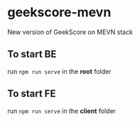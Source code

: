 # geekscore-mevn
New version of GeekScore on MEVN stack


## To start BE
run `npm run serve` in the **root**  folder

## To start FE
run `npm run serve` in the **client** folder